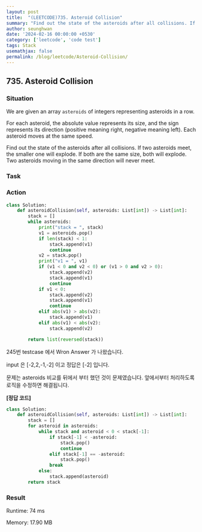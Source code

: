 ```yaml
---
layout: post
title:  "(LEETCODE)735. Asteroid Collision"
summary: "Find out the state of the asteroids after all collisions. If two asteroids meet, the smaller one will explode. If both are the same size, both will explode. Two asteroids moving in the same direction will never meet."
author: seunghwan
date: '2024-02-16 00:00:00 +0530'
category: ['leetcode', 'code test']
tags: Stack
usemathjax: false
permalink: /blog/leetcode/Asteroid-Collision/
---
```

## 735. Asteroid Collision

### Situation

We are given an array `asteroids` of integers representing asteroids in a row.

For each asteroid, the absolute value represents its size, and the sign represents its direction (positive meaning right, negative meaning left). Each asteroid moves at the same speed.

Find out the state of the asteroids after all collisions. If two asteroids meet, the smaller one will explode. If both are the same size, both will explode. Two asteroids moving in the same direction will never meet.

### Task

### Action

```python
class Solution:
    def asteroidCollision(self, asteroids: List[int]) -> List[int]:
        stack = []
        while asteroids:
            print("stack = ", stack)
            v1 = asteroids.pop()
            if len(stack) < 1:
                stack.append(v1)
                continue
            v2 = stack.pop()
            print("v1 = ", v1)
            if (v1 < 0 and v2 < 0) or (v1 > 0 and v2 > 0):
                stack.append(v2)
                stack.append(v1)
                continue
            if v1 < 0:
                stack.append(v2)
                stack.append(v1)
                continue
            elif abs(v1) > abs(v2):
                stack.append(v1)
            elif abs(v1) < abs(v2):
                stack.append(v2)

        return list(reversed(stack))
```

245번 testcase 에서 Wron Answer 가 나왔습니다.

input 은 [-2,2,-1,-2] 이고 정답은 [-2] 입니다.

문제는 asteroids 비교를 뒤에서 부터 했던 것이 문제였습니다. 앞에서부터 처리하도록 로직을 수정하면 해결됩니다.

**[정답 코드]**

```python
class Solution:
    def asteroidCollision(self, asteroids: List[int]) -> List[int]:
        stack = []
        for asteroid in asteroids:
            while stack and asteroid < 0 < stack[-1]:
                if stack[-1] < -asteroid:
                    stack.pop()
                    continue
                elif stack[-1] == -asteroid:
                    stack.pop()
                break
            else:
                stack.append(asteroid)
        return stack
```

### Result

Runtime: 74 ms

Memory: 17.90 MB